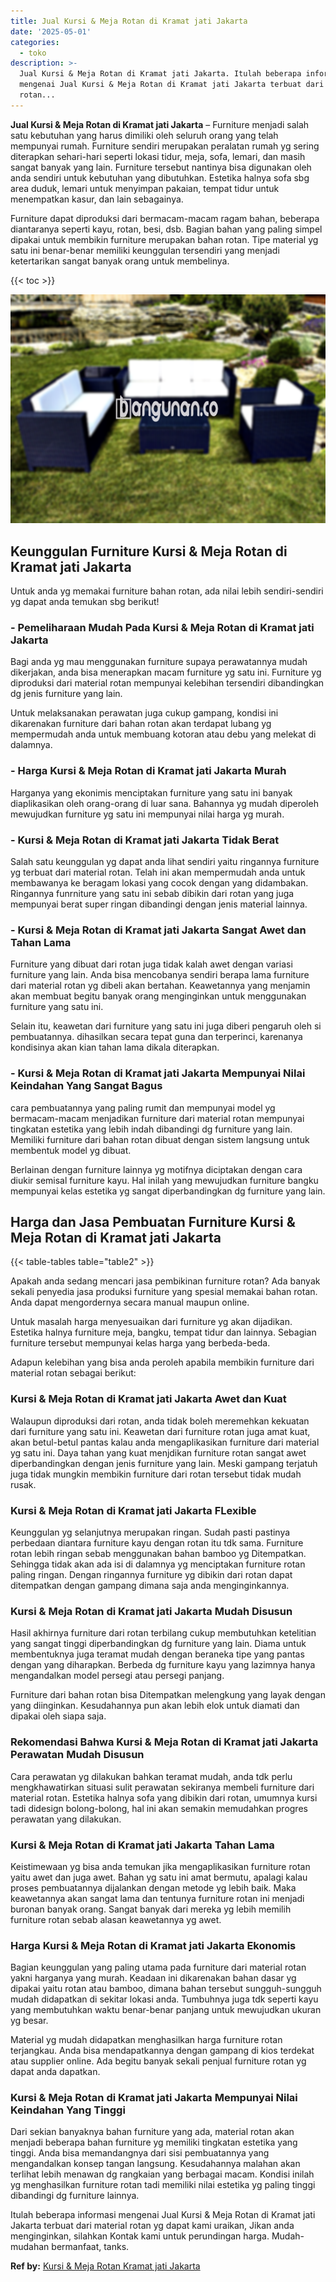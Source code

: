 ```yaml
---
title: Jual Kursi & Meja Rotan di Kramat jati Jakarta
date: '2025-05-01'
categories:
  - toko
description: >-
  Jual Kursi & Meja Rotan di Kramat jati Jakarta. Itulah beberapa informasi
  mengenai Jual Kursi & Meja Rotan di Kramat jati Jakarta terbuat dari material
  rotan...
---
```


**Jual Kursi & Meja Rotan di Kramat jati Jakarta** – Furniture menjadi salah satu kebutuhan yang harus dimiliki oleh seluruh orang yang telah mempunyai rumah. Furniture sendiri merupakan peralatan rumah yg sering diterapkan sehari-hari seperti lokasi tidur, meja, sofa, lemari, dan masih sangat banyak yang lain. Furniture tersebut nantinya bisa digunakan oleh anda sendiri untuk kebutuhan yang dibutuhkan. Estetika halnya sofa sbg area duduk, lemari untuk menyimpan pakaian, tempat tidur untuk menempatkan kasur, dan lain sebagainya.

Furniture dapat diproduksi dari bermacam-macam ragam bahan, beberapa diantaranya seperti kayu, rotan, besi, dsb. Bagian bahan yang paling simpel dipakai untuk membikin furniture merupakan bahan rotan. Tipe material yg satu ini benar-benar memiliki keunggulan tersendiri yang menjadi ketertarikan sangat banyak orang untuk membelinya.

{{< toc >}}

![Jual Kursi & Meja Rotan di Kramat jati Jakarta](/images/kursi-meja-rotan-murah47.png)

## Keunggulan Furniture Kursi & Meja Rotan di Kramat jati Jakarta

Untuk anda yg memakai furniture bahan rotan, ada nilai lebih sendiri-sendiri yg dapat anda temukan sbg berikut!

### \- Pemeliharaan Mudah Pada Kursi & Meja Rotan di Kramat jati Jakarta

Bagi anda yg mau menggunakan furniture supaya perawatannya mudah dikerjakan, anda bisa menerapkan macam furniture yg satu ini. Furniture yg diproduksi dari material rotan mempunyai kelebihan tersendiri dibandingkan dg jenis furniture yang lain.

Untuk melaksanakan perawatan juga cukup gampang, kondisi ini dikarenakan furniture dari bahan rotan akan terdapat lubang yg mempermudah anda untuk membuang kotoran atau debu yang melekat di dalamnya.

### \- Harga Kursi & Meja Rotan di Kramat jati Jakarta Murah

Harganya yang ekonimis menciptakan furniture yang satu ini banyak diaplikasikan oleh orang-orang di luar sana. Bahannya yg mudah diperoleh mewujudkan furniture yg satu ini mempunyai nilai harga yg murah.

### \- Kursi & Meja Rotan di Kramat jati Jakarta Tidak Berat

Salah satu keunggulan yg dapat anda lihat sendiri yaitu ringannya furniture yg terbuat dari material rotan. Telah ini akan mempermudah anda untuk membawanya ke beragam lokasi yang cocok dengan yang didambakan. Ringannya funrniture yang satu ini sebab dibikin dari rotan yang juga mempunyai berat super ringan dibandingi dengan jenis material lainnya.

### \- Kursi & Meja Rotan di Kramat jati Jakarta Sangat Awet dan Tahan Lama

Furniture yang dibuat dari rotan juga tidak kalah awet dengan variasi furniture yang lain. Anda bisa mencobanya sendiri berapa lama furniture dari material rotan yg dibeli akan bertahan. Keawetannya yang menjamin akan membuat begitu banyak orang menginginkan untuk menggunakan furniture yang satu ini.

Selain itu, keawetan dari furniture yang satu ini juga diberi pengaruh oleh si pembuatannya. dihasilkan secara tepat guna dan terperinci, karenanya kondisinya akan kian tahan lama dikala diterapkan.

### \- Kursi & Meja Rotan di Kramat jati Jakarta Mempunyai Nilai Keindahan Yang Sangat Bagus

cara pembuatannya yang paling rumit dan mempunyai model yg bermacam-macam menjadikan furniture dari material rotan mempunyai tingkatan estetika yang lebih indah dibandingi dg furniture yang lain. Memiliki furniture dari bahan rotan dibuat dengan sistem langsung untuk membentuk model yg dibuat.

Berlainan dengan furniture lainnya yg motifnya diciptakan dengan cara diukir semisal furniture kayu. Hal inilah yang mewujudkan furniture bangku mempunyai kelas estetika yg sangat diperbandingkan dg furniture yang lain.

## Harga dan Jasa Pembuatan Furniture Kursi & Meja Rotan di Kramat jati Jakarta

{{< table-tables table="table2" >}}

Apakah anda sedang mencari jasa pembikinan furniture rotan? Ada banyak sekali penyedia jasa produksi furniture yang spesial memakai bahan rotan. Anda dapat mengordernya secara manual maupun online.

Untuk masalah harga menyesuaikan dari furniture yg akan dijadikan. Estetika halnya furniture meja, bangku, tempat tidur dan lainnya. Sebagian furniture tersebut mempunyai kelas harga yang berbeda-beda.

Adapun kelebihan yang bisa anda peroleh apabila membikin furniture dari material rotan sebagai berikut:

### Kursi & Meja Rotan di Kramat jati Jakarta Awet dan Kuat

Walaupun diproduksi dari rotan, anda tidak boleh meremehkan kekuatan dari furniture yang satu ini. Keawetan dari furniture rotan juga amat kuat, akan betul-betul pantas kalau anda mengaplikasikan furniture dari material yg satu ini. Daya tahan yang kuat menjdikan furniture rotan sangat awet diperbandingkan dengan jenis furniture yang lain. Meski gampang terjatuh juga tidak mungkin membikin furniture dari rotan tersebut tidak mudah rusak.

### Kursi & Meja Rotan di Kramat jati Jakarta FLexible

Keunggulan yg selanjutnya merupakan ringan. Sudah pasti pastinya perbedaan diantara furniture kayu dengan rotan itu tdk sama. Furniture rotan lebih ringan sebab menggunakan bahan bamboo yg Ditempatkan. Sehingga tidak akan ada isi di dalamnya yg menciptakan furniture rotan paling ringan. Dengan ringannya furniture yg dibikin dari rotan dapat ditempatkan dengan gampang dimana saja anda menginginkannya.

### Kursi & Meja Rotan di Kramat jati Jakarta Mudah Disusun

Hasil akhirnya furniture dari rotan terbilang cukup membutuhkan ketelitian yang sangat tinggi diperbandingkan dg furniture yang lain. Diama untuk membentuknya juga teramat mudah dengan beraneka tipe yang pantas dengan yang diharapkan. Berbeda dg furniture kayu yang lazimnya hanya mengandalkan model persegi atau persegi panjang.

Furniture dari bahan rotan bisa Ditempatkan melengkung yang layak dengan yang diinginkan. Kesudahannya pun akan lebih elok untuk diamati dan dipakai oleh siapa saja.

### Rekomendasi Bahwa Kursi & Meja Rotan di Kramat jati Jakarta Perawatan Mudah Disusun

Cara perawatan yg dilakukan bahkan teramat mudah, anda tdk perlu mengkhawatirkan situasi sulit perawatan sekiranya membeli furniture dari material rotan. Estetika halnya sofa yang dibikin dari rotan, umumnya kursi tadi didesign bolong-bolong, hal ini akan semakin memudahkan progres perawatan yang dilakukan.

### Kursi & Meja Rotan di Kramat jati Jakarta Tahan Lama

Keistimewaan yg bisa anda temukan jika mengaplikasikan furniture rotan yaitu awet dan juga awet. Bahan yg satu ini amat bermutu, apalagi kalau proses pembuatannya dijalankan dengan metode yg lebih baik. Maka keawetannya akan sangat lama dan tentunya furniture rotan ini menjadi buronan banyak orang. Sangat banyak dari mereka yg lebih memilih furniture rotan sebab alasan keawetannya yg awet.

### Harga Kursi & Meja Rotan di Kramat jati Jakarta Ekonomis

Bagian keunggulan yang paling utama pada furniture dari material rotan yakni harganya yang murah. Keadaan ini dikarenakan bahan dasar yg dipakai yaitu rotan atau bamboo, dimana bahan tersebut sungguh-sungguh mudah didapatkan di sekitar lokasi anda. Tumbuhnya juga tdk seperti kayu yang membutuhkan waktu benar-benar panjang untuk mewujudkan ukuran yg besar.

Material yg mudah didapatkan menghasilkan harga furniture rotan terjangkau. Anda bisa mendapatkannya dengan gampang di kios terdekat atau supplier online. Ada begitu banyak sekali penjual furniture rotan yg dapat anda dapatkan.

### Kursi & Meja Rotan di Kramat jati Jakarta Mempunyai Nilai Keindahan Yang Tinggi

Dari sekian banyaknya bahan furniture yang ada, material rotan akan menjadi beberapa bahan furniture yg memiliki tingkatan estetika yang tinggi. Anda bisa memandangnya dari sisi pembuatannya yang mengandalkan konsep tangan langsung. Kesudahannya malahan akan terlihat lebih menawan dg rangkaian yang berbagai macam. Kondisi inilah yg menghasilkan furniture rotan tadi memiliki nilai estetika yg paling tinggi dibandingi dg furniture lainnya.

Itulah beberapa informasi mengenai Jual Kursi & Meja Rotan di Kramat jati Jakarta terbuat dari material rotan yg dapat kami uraikan, Jikan anda menginginkan, silahkan Kontak kami untuk perundingan harga. Mudah-mudahan bermanfaat, tanks.

**Ref by:** [Kursi & Meja Rotan Kramat jati Jakarta](https://id.wikipedia.org/wiki/Kursi)
